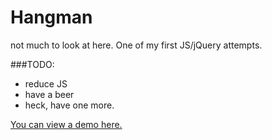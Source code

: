 # Hangman

not much to look at here. One of my first JS/jQuery attempts.

###TODO:
* reduce JS
* have a beer
* heck, have one more.

[You can view a demo here.](https://alexcoleman.io/hangman/)